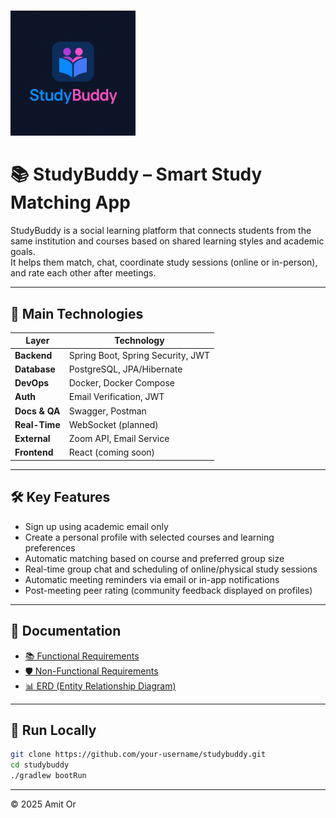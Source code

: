 # <p align="center">
  <img src="docs/Logo.png" alt="StudyBuddy Logo" width="200"/>
</p>

# 📚 StudyBuddy – Smart Study Matching App

StudyBuddy is a social learning platform that connects students from the same institution and courses based on shared learning styles and academic goals.  
It helps them match, chat, coordinate study sessions (online or in-person), and rate each other after meetings.

---


## 🚀 Main Technologies

| Layer         | Technology                        |
|---------------|-----------------------------------|
| **Backend**   | Spring Boot, Spring Security, JWT |
| **Database**  | PostgreSQL, JPA/Hibernate         |
| **DevOps**    | Docker, Docker Compose            |
| **Auth**      | Email Verification, JWT           |
| **Docs & QA** | Swagger, Postman                  |
| **Real-Time** | WebSocket (planned)               |
| **External**  | Zoom API, Email Service           |
| **Frontend**  | React (coming soon)               |

---

## 🛠️ Key Features

- Sign up using academic email only  
- Create a personal profile with selected courses and learning preferences  
- Automatic matching based on course and preferred group size  
- Real-time group chat and scheduling of online/physical study sessions  
- Automatic meeting reminders via email or in-app notifications  
- Post-meeting peer rating (community feedback displayed on profiles)

---

## 📄 Documentation

- [📚 Functional Requirements](docs/functional-requirements.md)
- [🛡️ Non-Functional Requirements](docs/nonfunctional-requirements.md)
- [📊 ERD (Entity Relationship Diagram)](docs/StudyBuddyERD.png)

---

## 🧪 Run Locally

```bash
git clone https://github.com/your-username/studybuddy.git
cd studybuddy
./gradlew bootRun

```

---
 © 2025 Amit Or

